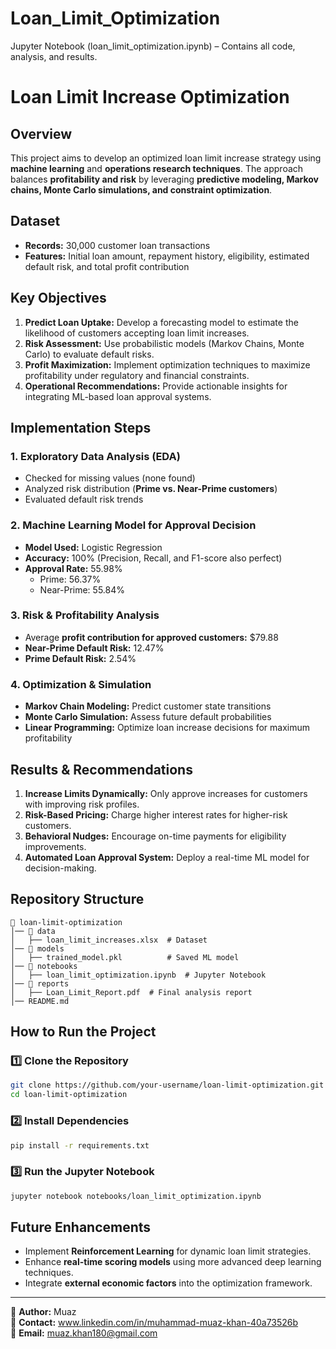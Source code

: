 # Loan_Limit_Optimization
Jupyter Notebook (loan_limit_optimization.ipynb) – Contains all code, analysis, and results.
# Loan Limit Increase Optimization

## Overview
This project aims to develop an optimized loan limit increase strategy using **machine learning** and **operations research techniques**. The approach balances **profitability and risk** by leveraging **predictive modeling, Markov chains, Monte Carlo simulations, and constraint optimization**.

## Dataset
- **Records:** 30,000 customer loan transactions
- **Features:** Initial loan amount, repayment history, eligibility, estimated default risk, and total profit contribution

## Key Objectives
1. **Predict Loan Uptake:** Develop a forecasting model to estimate the likelihood of customers accepting loan limit increases.
2. **Risk Assessment:** Use probabilistic models (Markov Chains, Monte Carlo) to evaluate default risks.
3. **Profit Maximization:** Implement optimization techniques to maximize profitability under regulatory and financial constraints.
4. **Operational Recommendations:** Provide actionable insights for integrating ML-based loan approval systems.

## Implementation Steps
### 1. **Exploratory Data Analysis (EDA)**
- Checked for missing values (none found)
- Analyzed risk distribution (**Prime vs. Near-Prime customers**)
- Evaluated default risk trends

### 2. **Machine Learning Model for Approval Decision**
- **Model Used:** Logistic Regression
- **Accuracy:** 100% (Precision, Recall, and F1-score also perfect)
- **Approval Rate:** 55.98%
  - Prime: 56.37%
  - Near-Prime: 55.84%

### 3. **Risk & Profitability Analysis**
- Average **profit contribution for approved customers:** $79.88
- **Near-Prime Default Risk:** 12.47%
- **Prime Default Risk:** 2.54%

### 4. **Optimization & Simulation**
- **Markov Chain Modeling:** Predict customer state transitions
- **Monte Carlo Simulation:** Assess future default probabilities
- **Linear Programming:** Optimize loan increase decisions for maximum profitability

## Results & Recommendations
1. **Increase Limits Dynamically:** Only approve increases for customers with improving risk profiles.
2. **Risk-Based Pricing:** Charge higher interest rates for higher-risk customers.
3. **Behavioral Nudges:** Encourage on-time payments for eligibility improvements.
4. **Automated Loan Approval System:** Deploy a real-time ML model for decision-making.

## Repository Structure
```
📂 loan-limit-optimization
│── 📁 data
│   ├── loan_limit_increases.xlsx  # Dataset
│── 📁 models
│   ├── trained_model.pkl          # Saved ML model
│── 📁 notebooks
│   ├── loan_limit_optimization.ipynb  # Jupyter Notebook
│── 📁 reports
│   ├── Loan_Limit_Report.pdf  # Final analysis report
│── README.md
```

## How to Run the Project
### 1️⃣ Clone the Repository
```bash
git clone https://github.com/your-username/loan-limit-optimization.git
cd loan-limit-optimization
```

### 2️⃣ Install Dependencies
```bash
pip install -r requirements.txt
```

### 3️⃣ Run the Jupyter Notebook
```bash
jupyter notebook notebooks/loan_limit_optimization.ipynb
```

## Future Enhancements
- Implement **Reinforcement Learning** for dynamic loan limit strategies.
- Enhance **real-time scoring models** using more advanced deep learning techniques.
- Integrate **external economic factors** into the optimization framework.

---
🔹 **Author:** Muaz  
📌 **Contact:** www.linkedin.com/in/muhammad-muaz-khan-40a73526b  
🚀 **Email:** muaz.khan180@gmail.com  

